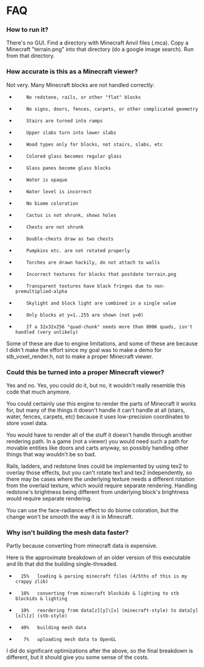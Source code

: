 # FAQ

### How to run it?

There's no GUI. Find a directory with Minecraft Anvil files (.mca).
Copy a Minecraft "terrain.png" into that directory (do a google
image search). Run from that directory.

### How accurate is this as a Minecraft viewer?

Not very. Many Minecraft blocks are not handled correctly:

*         No redstone, rails, or other "flat" blocks
*         No signs, doors, fences, carpets, or other complicated geometry
*         Stairs are turned into ramps
*         Upper slabs turn into lower slabs
*         Wood types only for blocks, not stairs, slabs, etc
*         Colored glass becomes regular glass
*         Glass panes become glass blocks
*         Water is opaque
*         Water level is incorrect
*         No biome coloration
*         Cactus is not shrunk, shows holes
*         Chests are not shrunk
*         Double-chests draw as two chests
*         Pumpkins etc. are not rotated properly
*         Torches are drawn hackily, do not attach to walls
*         Incorrect textures for blocks that postdate terrain.png
*         Transparent textures have black fringes due to non-premultiplied-alpha
*         Skylight and block light are combined in a single value
*         Only blocks at y=1..255 are shown (not y=0)
*         If a 32x32x256 "quad-chunk" needs more than 800K quads, isn't handled (very unlikely)

Some of these are due to engine limitations, and some of
these are because I didn't make the effort since my
goal was to make a demo for stb_voxel_render.h, not
to make a proper Minecraft viewer.


### Could this be turned into a proper Minecraft viewer?

Yes and no. Yes, you could do it, but no, it wouldn't
really resemble this code that much anymore.

You could certainly use this engine to
render the parts of Minecraft it works for, but many
of the things it doesn't handle it can't handle at all
(stairs, water, fences, carpets, etc) because it uses
low-precision coordinates to store voxel data.

You would have to render all of the stuff it doesn't
handle through another rendering path. In a game (not
a viewer) you would need such a path for movable entities
like doors and carts anyway, so possibly handling other
things that way wouldn't be so bad.

Rails, ladders, and redstone lines could be implemented by
using tex2 to overlay those effects, but you can't rotate
tex1 and tex2 independently, so there may be cases where
the underlying texture needs a different rotation from the
overlaid texture, which would require separate rendering.
Handling redstone's brightness being different from underlying
block's brightness would require separate rendering.

You can use the face-radiance effect to do biome coloration,
but the change won't be smooth the way it is in Minecraft.


### Why isn't building the mesh data faster?

Partly because converting from minecraft data is expensive.

Here is the approximate breakdown of an older version
of this executable and lib that did the building single-threaded.

*       25%   loading & parsing minecraft files (4/5ths of this is my crappy zlib)
*       18%   converting from minecraft blockids & lighting to stb blockids & lighting
*       10%   reordering from data[z][y]\[x] (minecraft-style) to data[y][x]\[z] (stb-style)
*       40%   building mesh data
*        7%   uploading mesh data to OpenGL

I did do significant optimizations after the above, so the
final breakdown is different, but it should give you some
sense of the costs.

